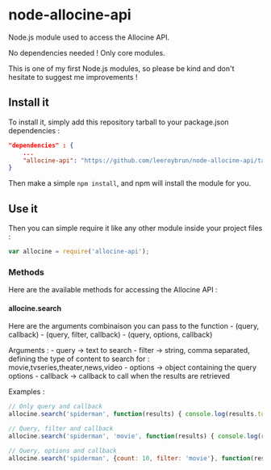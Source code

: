 # node-allocine-api

Node.js module used to access the Allocine API.

No dependencies needed ! Only core modules.

This is one of my first Node.js modules, so please be kind and don't hesitate to suggest me improvements !

## Install it

To install it, simply add this repository tarball to your package.json dependencies :

```json
"dependencies" : {
	...
    "allocine-api": "https://github.com/leeroybrun/node-allocine-api/tarball/master"
}
```

Then make a simple `npm install`, and npm will install the module for you.

## Use it

Then you can simple require it like any other module inside your project files :

```javascript
var allocine = require('allocine-api');
```

### Methods

Here are the available methods for accessing the Allocine API :

#### allocine.search

Here are the arguments combinaison you can pass to the function
    - (query, callback)
    - (query, filter, callback)
    - (query, options, callback)

Arguments :
    - query    -> text to search
    - filter   -> string, comma separated, defining the type of content to search for : movie,tvseries,theater,news,video
    - options  -> object containing the query options
    - callback -> callback to call when the results are retrieved

Examples :
```javascript
// Only query and callback
allocine.search('spiderman', function(results) { console.log(results.totalResults); });

// Query, filter and callback
allocine.search('spiderman', 'movie', function(results) { console.log(results.totalResults); });

// Query, options and callback
allocine.search('spiderman', {count: 10, filter: 'movie'}, function(results) { console.log(results.totalResults); });
```

#### 

